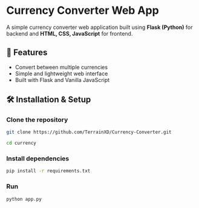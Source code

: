 # Currency Converter Web App  

A simple currency converter web application built using **Flask (Python)** for backend and **HTML, CSS, JavaScript** for frontend.

## 🚀 Features  
- Convert between multiple currencies  
- Simple and lightweight web interface  
- Built with Flask and Vanilla JavaScript  

## 🛠 Installation & Setup  
### Clone the repository  
```sh
git clone https://github.com/TerrainXD/Currency-Converter.git

cd currency

```

### Install dependencies
```sh
pip install -r requirements.txt
```

### Run
```sh
python app.py

```

